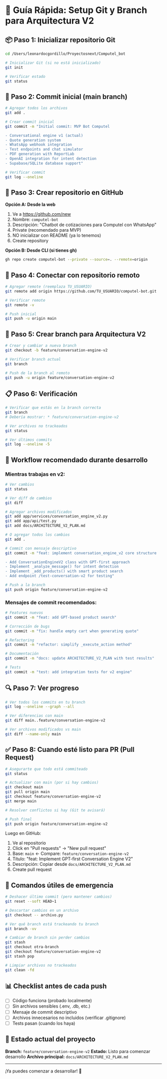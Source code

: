 # 🚀 Guía Rápida: Setup Git y Branch para Arquitectura V2

## 📦 Paso 1: Inicializar repositorio Git

```bash
cd /Users/leonardocgordillo/Proyectosnext/Computel_bot

# Inicializar Git (si no está inicializado)
git init

# Verificar estado
git status
```

## 📝 Paso 2: Commit inicial (main branch)

```bash
# Agregar todos los archivos
git add .

# Crear commit inicial
git commit -m "Initial commit: MVP Bot Computel

- Conversational engine v1 (actual)
- Quote generation system
- WhatsApp webhook integration
- Test endpoints and chat simulator
- PDF generation with ReportLab
- OpenAI integration for intent detection
- Supabase/SQLite database support"

# Verificar commit
git log --oneline
```

## 🌿 Paso 3: Crear repositorio en GitHub

**Opción A: Desde la web**
1. Ve a https://github.com/new
2. Nombre: `computel-bot`
3. Descripción: "Chatbot de cotizaciones para Computel con WhatsApp"
4. Private (recomendado para MVP)
5. NO inicializar con README (ya lo tenemos)
6. Create repository

**Opción B: Desde CLI (si tienes gh)**
```bash
gh repo create computel-bot --private --source=. --remote=origin
```

## 🔗 Paso 4: Conectar con repositorio remoto

```bash
# Agregar remote (reemplaza TU_USUARIO)
git remote add origin https://github.com/TU_USUARIO/computel-bot.git

# Verificar remote
git remote -v

# Push inicial
git push -u origin main
```

## 🌱 Paso 5: Crear branch para Arquitectura V2

```bash
# Crear y cambiar a nueva branch
git checkout -b feature/conversation-engine-v2

# Verificar branch actual
git branch

# Push de la branch al remoto
git push -u origin feature/conversation-engine-v2
```

## 📋 Paso 6: Verificación

```bash
# Verificar que estás en la branch correcta
git branch
# Debería mostrar: * feature/conversation-engine-v2

# Ver archivos no trackeados
git status

# Ver últimos commits
git log --oneline -5
```

## 🔄 Workflow recomendado durante desarrollo

### Mientras trabajas en v2:

```bash
# Ver cambios
git status

# Ver diff de cambios
git diff

# Agregar archivos modificados
git add app/services/conversation_engine_v2.py
git add app/api/test.py
git add docs/ARCHITECTURE_V2_PLAN.md

# O agregar todos los cambios
git add .

# Commit con mensaje descriptivo
git commit -m "feat: implement conversation_engine_v2 core structure

- Add ConversationEngineV2 class with GPT-first approach
- Implement _analyze_message() for intent detection
- Implement _add_products() with smart product search
- Add endpoint /test-conversation-v2 for testing"

# Push a la branch
git push origin feature/conversation-engine-v2
```

### Mensajes de commit recomendados:

```bash
# Features nuevos
git commit -m "feat: add GPT-based product search"

# Corrección de bugs
git commit -m "fix: handle empty cart when generating quote"

# Refactoring
git commit -m "refactor: simplify _execute_action method"

# Documentación
git commit -m "docs: update ARCHITECTURE_V2_PLAN with test results"

# Tests
git commit -m "test: add integration tests for v2 engine"
```

## 🔍 Paso 7: Ver progreso

```bash
# Ver todos los commits en tu branch
git log --oneline --graph --all

# Ver diferencias con main
git diff main..feature/conversation-engine-v2

# Ver archivos modificados vs main
git diff --name-only main
```

## ✅ Paso 8: Cuando esté listo para PR (Pull Request)

```bash
# Asegurarte que todo está commiteado
git status

# Actualizar con main (por si hay cambios)
git checkout main
git pull origin main
git checkout feature/conversation-engine-v2
git merge main

# Resolver conflictos si hay (Git te avisará)

# Push final
git push origin feature/conversation-engine-v2
```

Luego en GitHub:
1. Ve al repositorio
2. Click en "Pull requests" → "New pull request"
3. Base: `main` ← Compare: `feature/conversation-engine-v2`
4. Título: "feat: Implement GPT-first Conversation Engine V2"
5. Descripción: Copiar desde `docs/ARCHITECTURE_V2_PLAN.md`
6. Create pull request

## 🚨 Comandos útiles de emergencia

```bash
# Deshacer último commit (pero mantener cambios)
git reset --soft HEAD~1

# Descartar cambios en un archivo
git checkout -- archivo.py

# Ver qué branch está trackeando tu branch
git branch -vv

# Cambiar de branch sin perder cambios
git stash
git checkout otra-branch
git checkout feature/conversation-engine-v2
git stash pop

# Limpiar archivos no trackeados
git clean -fd
```

## 📊 Checklist antes de cada push

- [ ] Código funciona (probado localmente)
- [ ] Sin archivos sensibles (.env, .db, etc.)
- [ ] Mensaje de commit descriptivo
- [ ] Archivos innecesarios no incluidos (verificar .gitignore)
- [ ] Tests pasan (cuando los haya)

## 🎯 Estado actual del proyecto

**Branch:** `feature/conversation-engine-v2`
**Estado:** Listo para comenzar desarrollo
**Archivo principal:** `docs/ARCHITECTURE_V2_PLAN.md`

---

¡Ya puedes comenzar a desarrollar! 🚀
